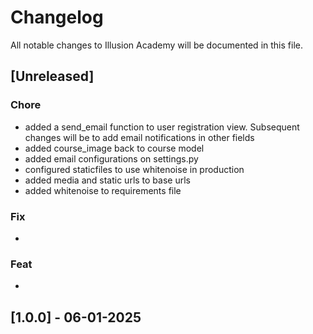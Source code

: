 # Changelog

All notable changes to Illusion Academy will be documented in this file.

## [Unreleased]

### Chore
- added a send_email function to user registration view. Subsequent changes will be to add email notifications in other fields
- added course_image back to course model 
- added email configurations on settings.py
- configured staticfiles to use whitenoise in production
- added media and static urls to base urls
- added whitenoise to requirements file

### Fix
- 


### Feat
- 

## [1.0.0] - 06-01-2025

